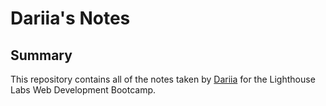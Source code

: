 # Dariia's Notes

## Summary 

This repository contains all of the notes taken by [Dariia](https://github.com/DariiaLeliukh) for the Lighthouse Labs Web Development Bootcamp.